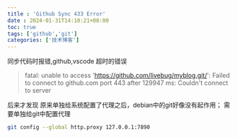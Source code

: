 ```yaml
---
title : 'Github Sync 433 Error'
date : 2024-01-31T14:10:21+08:00
toc: true
tags: ['github','git']
categories: ['技术博客']
---
```

同步代码时报错,github,vscode 超时的错误

>fatal: unable to access 'https://github.com/livebug/myblog.git/': Failed to connect to github.com port 443 after 129947 ms: Couldn't connect to server

后来才发现 原来单独给系统配置了代理之后，debian中的git好像没有起作用；
需要单独给git中配置代理

```bash
git config --global http.proxy 127.0.0.1:7890
```
